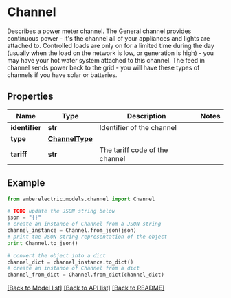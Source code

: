 # Channel

Describes a power meter channel.  The General channel provides continuous power - it's the channel all of your appliances and lights are attached to.  Controlled loads are only on for a limited time during the day (usually when the load on the network is low, or generation is high) - you may have your hot water system attached to this channel.  The feed in channel sends power back to the grid - you will have these types of channels if you have solar or batteries.

## Properties
Name | Type | Description | Notes
------------ | ------------- | ------------- | -------------
**identifier** | **str** | Identifier of the channel | 
**type** | [**ChannelType**](ChannelType.md) |  | 
**tariff** | **str** | The tariff code of the channel | 

## Example

```python
from amberelectric.models.channel import Channel

# TODO update the JSON string below
json = "{}"
# create an instance of Channel from a JSON string
channel_instance = Channel.from_json(json)
# print the JSON string representation of the object
print Channel.to_json()

# convert the object into a dict
channel_dict = channel_instance.to_dict()
# create an instance of Channel from a dict
channel_from_dict = Channel.from_dict(channel_dict)
```
[[Back to Model list]](../README.md#documentation-for-models) [[Back to API list]](../README.md#documentation-for-api-endpoints) [[Back to README]](../README.md)


